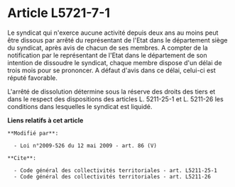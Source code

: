 # Article L5721-7-1

Le syndicat qui n'exerce aucune activité depuis deux ans au moins peut être dissous par arrêté du représentant de l'Etat dans
le département siège du syndicat, après avis de chacun de ses membres. A compter de la notification par le représentant de
l'Etat dans le département de son intention de dissoudre le syndicat, chaque membre dispose d'un délai de trois mois pour se
prononcer. A défaut d'avis dans ce délai, celui-ci est réputé favorable.

L'arrêté de dissolution détermine sous la réserve des droits des tiers et dans le respect des dispositions des articles L.
5211-25-1 et L. 5211-26 les conditions dans lesquelles le syndicat est liquidé.

**Liens relatifs à cet article**

	**Modifié par**:

	  - Loi n°2009-526 du 12 mai 2009 - art. 86 (V)

	**Cite**:

	  - Code général des collectivités territoriales - art. L5211-25-1
	  - Code général des collectivités territoriales - art. L5211-26
